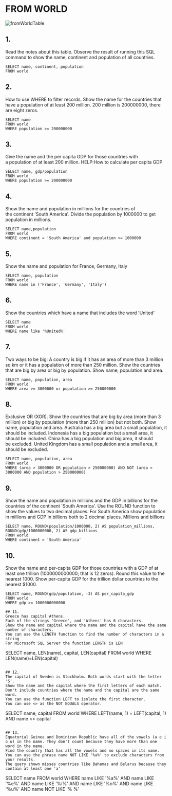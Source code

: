 # FROM WORLD
![fromWorldTable](/image/fromWorld.png)
## 1.
Read the notes about this table.
Observe the result of running this SQL command to show the name, continent and population of all countries.
```
SELECT name, continent, population
FROM world
```

## 2.
How to use WHERE to filter records.
Show the name for the countries that have a population of at least 200 million. 200 million is 200000000, there are eight zeros.
```
SELECT name
FROM world
WHERE population >= 200000000
```
	
## 3.
Give the name and the per capita GDP for those countries with a population of at least 200 million.
HELP:How to calculate per capita GDP
```
SELECT name, gdp/population
FROM world 
WHERE population >= 200000000
```

## 4.
Show the name and population in millions for the countries of the continent 'South America'. Divide the population by 1000000 to get population in millions.
```
SELECT name,population
FROM world
WHERE continent = 'South America' and population >= 1000000
```

## 5.
Show the name and population for France, Germany, Italy
```
SELECT name, population
FROM world 
WHERE name in ('France', 'Germany', 'Italy')
```

## 6.
Show the countries which have a name that includes the word 'United'
```
SELECT name
FROM world 
WHERE name like '%United%'
```

## 7.
Two ways to be big: A country is big if it has an area of more than 3 million sq km or it has a population of more than 250 million.
Show the countries that are big by area or big by population. Show name, population and area.
```
SELECT name, population, area
FROM world 
WHERE area >= 3000000 or population >= 250000000
```

## 8.
Exclusive OR (XOR). Show the countries that are big by area (more than 3 million) or big by population (more than 250 million) but not both. Show name, population and area.
Australia has a big area but a small population, it should be included.
Indonesia has a big population but a small area, it should be included.
China has a big population and big area, it should be excluded.
United Kingdom has a small population and a small area, it should be excluded.
```
SELECT name, population, area
FROM world 
WHERE (area > 3000000 OR population > 250000000) AND NOT (area > 3000000 AND population > 250000000)
```

## 9.
Show the name and population in millions and the GDP in billions for the countries of the continent 'South America'. Use the ROUND function to show the values to two decimal places.
For South America show population in millions and GDP in billions both to 2 decimal places.
Millions and billions
```
SELECT name, ROUND(population/1000000, 2) AS population_millions, ROUND(gdp/1000000000, 2) AS gdp_billions
FROM world
WHERE continent = 'South America'
```

## 10.
Show the name and per-capita GDP for those countries with a GDP of at least one trillion (1000000000000; that is 12 zeros). Round this value to the nearest 1000.
Show per-capita GDP for the trillion dollar countries to the nearest $1000.
```
SELECT name, ROUND(gdp/population, -3) AS per_capita_gdp
FROM world
WHERE gdp >= 1000000000000

## 11.
Greece has capital Athens.
Each of the strings 'Greece', and 'Athens' has 6 characters.
Show the name and capital where the name and the capital have the same number of characters.
You can use the LENGTH function to find the number of characters in a string
For Microsoft SQL Server the function LENGTH is LEN
```
SELECT name, LEN(name), capital, LEN(capital) FROM world
WHERE LEN(name)=LEN(capital)
```

## 12.
The capital of Sweden is Stockholm. Both words start with the letter 'S'.
Show the name and the capital where the first letters of each match. Don't include countries where the name and the capital are the same word.
You can use the function LEFT to isolate the first character.
You can use <> as the NOT EQUALS operator.
```
SELECT name, capital
FROM world
WHERE LEFT(name, 1) = LEFT(capital, 1) AND name <> capital
```

## 13.
Equatorial Guinea and Dominican Republic have all of the vowels (a e i o u) in the name. They don't count because they have more than one word in the name.
Find the country that has all the vowels and no spaces in its name.
You can use the phrase name NOT LIKE '%a%' to exclude characters from your results.
The query shown misses countries like Bahamas and Belarus because they contain at least one 'a'
```
SELECT name
FROM world
WHERE name LIKE '%a%'
  AND name LIKE '%e%' 
  AND name LIKE '%i%'
  AND name LIKE '%o%'
  AND name LIKE '%u%'
  AND name NOT LIKE '% %'
```